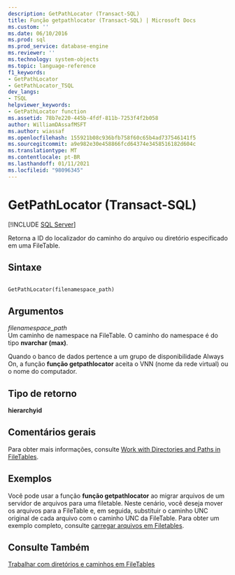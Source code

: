 ```yaml
---
description: GetPathLocator (Transact-SQL)
title: Função getpathlocator (Transact-SQL) | Microsoft Docs
ms.custom: ''
ms.date: 06/10/2016
ms.prod: sql
ms.prod_service: database-engine
ms.reviewer: ''
ms.technology: system-objects
ms.topic: language-reference
f1_keywords:
- GetPathLocator
- GetPathLocator_TSQL
dev_langs:
- TSQL
helpviewer_keywords:
- GetPathLocator function
ms.assetid: 78b7e220-445b-4fdf-811b-7253f4f2b058
author: WilliamDAssafMSFT
ms.author: wiassaf
ms.openlocfilehash: 155921b08c936bfb758f60c65b4ad737546141f5
ms.sourcegitcommit: a9e982e30e458866fcd64374e3458516182d604c
ms.translationtype: MT
ms.contentlocale: pt-BR
ms.lasthandoff: 01/11/2021
ms.locfileid: "98096345"
---
```

# <a name="getpathlocator-transact-sql"></a>GetPathLocator (Transact-SQL)
[!INCLUDE [SQL Server](../../includes/applies-to-version/sqlserver.md)]

  Retorna a ID do localizador do caminho do arquivo ou diretório especificado em uma FileTable.  
  
## <a name="syntax"></a>Sintaxe  
  
```  
  
GetPathLocator(filenamespace_path)  
```  
  
## <a name="arguments"></a>Argumentos  
 *filenamespace_path*  
 Um caminho de namespace na FileTable. O caminho do namespace é do tipo **nvarchar (max)**.  
  
 Quando o banco de dados pertence a um grupo de disponibilidade Always On, a função **função getpathlocator** aceita o VNN (nome da rede virtual) ou o nome do computador.  
  
## <a name="return-type"></a>Tipo de retorno  
 **hierarchyid**  
  
## <a name="general-remarks"></a>Comentários gerais  
 Para obter mais informações, consulte [Work with Directories and Paths in FileTables](../../relational-databases/blob/work-with-directories-and-paths-in-filetables.md).  
  
## <a name="examples"></a>Exemplos  
 Você pode usar a função **função getpathlocator** ao migrar arquivos de um servidor de arquivos para uma filetable. Neste cenário, você deseja mover os arquivos para a FileTable e, em seguida, substituir o caminho UNC original de cada arquivo com o caminho UNC da FileTable. Para obter um exemplo completo, consulte [carregar arquivos em Filetables](../../relational-databases/blob/load-files-into-filetables.md).  
  
## <a name="see-also"></a>Consulte Também  
 [Trabalhar com diretórios e caminhos em FileTables](../../relational-databases/blob/work-with-directories-and-paths-in-filetables.md)  
  
  
